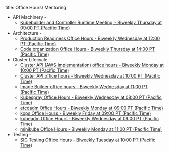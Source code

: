 title: Office Hours/ Mentoring

* API Machinery -
    * [Kubebuilder and Controller Runtime Meeting - Biweekly Thursday at 09:00 PT (Pacific Time)](https://docs.google.com/document/d/1Ih-2cgg1bUrLwLVTB9tADlPcVdgnuMNBGbUl4D-0TIk/edit?usp=sharing)
* Architecture -
    * [Production Readiness Office Hours - Biweekly Wednesday at 12:00 PT (Pacific Time)](https://docs.google.com/document/d/10QkXwiZfBL7wBKHHFslooXvGDKHA75jkkgiIXuKFryM/edit?usp=sharing)
    * [Code organization Office Hours - Biweekly Thursday at 14:00 PT (Pacific Time)](https://docs.google.com/document/d/1HtTI0rJEGP_MSf6eO87aCmx_tzpovPAAg7U2Zxwm8FE/edit#)
* Cluster Lifecycle -
    * [Cluster API (AWS implementation) office hours - Biweekly Monday at 10:00 PT (Pacific Time)](https://docs.google.com/document/d/1ojR0jooQaHEuz3gGW6DxcZlsws9ZX7jHPC8walm1G3A/edit)
    * [Cluster API office hours - Biweekly Wednesday at 10:00 PT (Pacific Time)](https://docs.google.com/document/d/1fQNlqsDkvEggWFi51GVxOglL2P1Bvo2JhZlMhm2d-Co/edit)
    * [Image Builder office hours - Biweekly Wednesday at 11:00 PT (Pacific Time)](https://docs.google.com/document/d/1YIOD0Nnid_0h6rKlDxcbfJaoIRNO6mQd9Or5vKRNxaU/edit)
    * [Kubespray Office Hours - Biweekly Wednesday at 08:00 PT (Pacific Time)](https://docs.google.com/document/d/1oDI1rTwla393k6nEMkqz0RU9rUl3J1hov0kQfNcl-4o/edit)
    * [etcdadm Office Hours - Biweekly Monday at 09:00 PT (Pacific Time)](https://docs.google.com/document/d/1b_J0oBvi9lL0gsPgTOrCw1Zlx3e7BYEuXnB3d2S15pA/edit)
    * [kops Office Hours - Biweekly Friday at 09:00 PT (Pacific Time)](https://docs.google.com/document/d/12QkyL0FkNbWPcLFxxRGSPt_tNPBHbmni3YLY-lHny7E/edit)
    * [kubeadm Office Hours - Biweekly Wednesday at 09:00 PT (Pacific Time)](https://docs.google.com/document/d/130_kiXjG7graFNSnIAgtMS1G8zPDwpkshgfRYS0nggo/edit)
    * [minikube Office Hours - Biweekly Monday at 11:00 PT (Pacific Time)](https://docs.google.com/document/d/1jhfmL1gsgN39uCEgz5pW9tnIotFgHhxq2yfMK3KYE4w/edit)
* Testing -
    * [SIG Testing Office Hours - Biweekly Tuesday at 10:00 PT (Pacific Time)](https://bit.ly/k8s-sig-testing-notes)
